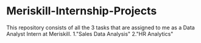 # Meriskill-Internship-Projects
This repository consists of all the 3 tasks that are assigned to me as a Data Analyst Intern at Meriskill.
1."Sales Data Analysis"
2."HR Analytics"   
